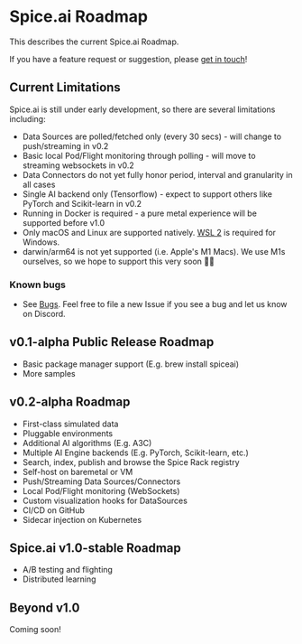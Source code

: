 # Spice.ai Roadmap

This describes the current Spice.ai Roadmap.

If you have a feature request or suggestion, please [get in touch](https://github.com/spiceai/spiceai#community)!

## Current Limitations

Spice.ai is still under early development, so there are several limitations including:

- Data Sources are polled/fetched only (every 30 secs) - will change to push/streaming in v0.2
- Basic local Pod/Flight monitoring through polling - will move to streaming websockets in v0.2
- Data Connectors do not yet fully honor period, interval and granularity in all cases
- Single AI backend only (Tensorflow) - expect to support others like PyTorch and Scikit-learn in v0.2
- Running in Docker is required - a pure metal experience will be supported before v1.0
- Only macOS and Linux are supported natively. [WSL 2](https://docs.microsoft.com/en-us/windows/wsl/install-win10) is required for Windows.
- darwin/arm64 is not yet supported (i.e. Apple's M1 Macs). We use M1s ourselves, so we hope to support this very soon 👨‍💻

### Known bugs

- See [Bugs](https://github.com/spiceai/spiceai/labels/bug). Feel free to file a new Issue if you see a bug and let us know on Discord.

## v0.1-alpha Public Release Roadmap

- Basic package manager support (E.g. brew install spiceai)
- More samples

## v0.2-alpha Roadmap

- First-class simulated data
- Pluggable environments
- Additional AI algorithms (E.g. A3C)
- Multiple AI Engine backends (E.g. PyTorch, Scikit-learn, etc.)
- Search, index, publish and browse the Spice Rack registry
- Self-host on baremetal or VM
- Push/Streaming Data Sources/Connectors
- Local Pod/Flight monitoring (WebSockets)
- Custom visualization hooks for DataSources
- CI/CD on GitHub
- Sidecar injection on Kubernetes

## Spice.ai v1.0-stable Roadmap

- A/B testing and flighting
- Distributed learning

## Beyond v1.0

Coming soon!

